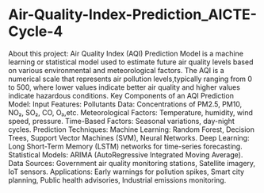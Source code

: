 # Air-Quality-Index-Prediction_AICTE-Cycle-4
About this project:
        Air Quality Index (AQI) Prediction Model is a machine learning or statistical model used to estimate future air quality levels based on various environmental and meteorological factors. The AQI is a numerical scale that represents air pollution levels,typically ranging from 0 to 500, where lower values indicate better air quality and higher values indicate hazardous conditions.
Key Components of an AQI Prediction Model:
Input Features:
Pollutants Data: Concentrations of PM2.5, PM10, NO₂, SO₂, CO, O₃,etc.
Meteorological Factors: Temperature, humidity, wind speed, pressure.
Time-Based Factors: Seasonal variations, day-night cycles.
Prediction Techniques:
        Machine Learning: Random Forest, Decision Trees, Support Vector Machines (SVM), Neural Networks.
        Deep Learning: Long Short-Term Memory (LSTM) networks for time-series forecasting.
        Statistical Models: ARIMA (AutoRegressive Integrated Moving Average).
Data Sources:
        Government air quality monitoring stations,
        Satellite imagery,
        IoT sensors.
Applications:
        Early warnings for pollution spikes,
        Smart city planning,
        Public health advisories,
        Industrial emissions monitoring.
